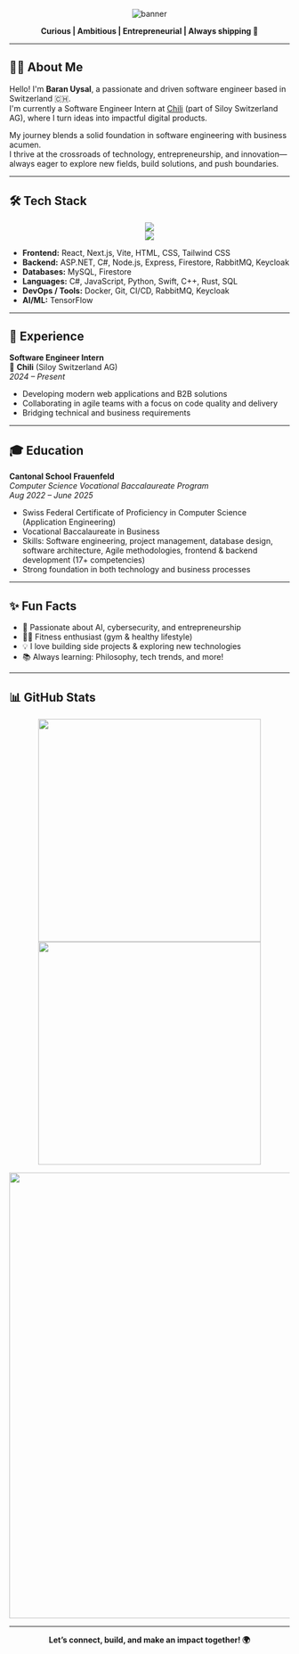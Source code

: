 <!-- Banner / Headline -->
<p align="center">
  <img src="https://capsule-render.vercel.app/api?type=waving&color=0:4B0082,100:7B2CBF&height=180&section=header&text=Hi,%20I'm%20Baran%20Uysal!%20🚀&fontSize=38&fontAlignY=40&fontColor=ffffff&desc=Swiss-based%20Software%20Engineer%20with%20a%20Passion%20for%20Building%20the%20Future&descSize=20&descAlign=60" alt="banner"/>
</p>

<p align="center">
  <b>Curious | Ambitious | Entrepreneurial | Always shipping 🚢</b>
</p>

---

## 👨‍💻 About Me

Hello! I'm <b>Baran Uysal</b>, a passionate and driven software engineer based in Switzerland 🇨🇭.  
I'm currently a Software Engineer Intern at <a href="https://www.chili.ch/">Chili</a> (part of Siloy Switzerland AG), where I turn ideas into impactful digital products.

My journey blends a solid foundation in software engineering with business acumen.  
I thrive at the crossroads of technology, entrepreneurship, and innovation—always eager to explore new fields, build solutions, and push boundaries.

---

## 🛠️ Tech Stack

<p align="center">
  <img src="https://skillicons.dev/icons?i=react,nextjs,aspdotnet,csharp,mysql,js,html,css,tailwind" /><br/>
  <img src="https://skillicons.dev/icons?i=nodejs,express,swift,cpp,python,docker,rust,tensorflow" />
</p>

- **Frontend:** React, Next.js, Vite, HTML, CSS, Tailwind CSS  
- **Backend:** ASP.NET, C#, Node.js, Express, Firestore, RabbitMQ, Keycloak  
- **Databases:** MySQL, Firestore  
- **Languages:** C#, JavaScript, Python, Swift, C++, Rust, SQL  
- **DevOps / Tools:** Docker, Git, CI/CD, RabbitMQ, Keycloak  
- **AI/ML:** TensorFlow  

---

## 💼 Experience

**Software Engineer Intern**  
🔹 <b>Chili</b> (Siloy Switzerland AG)  
*2024 – Present*  

- Developing modern web applications and B2B solutions  
- Collaborating in agile teams with a focus on code quality and delivery  
- Bridging technical and business requirements  

---

## 🎓 Education

**Cantonal School Frauenfeld**  
*Computer Science Vocational Baccalaureate Program*  
_Aug 2022 – June 2025_  

- Swiss Federal Certificate of Proficiency in Computer Science (Application Engineering)  
- Vocational Baccalaureate in Business  
- Skills: Software engineering, project management, database design, software architecture, Agile methodologies, frontend & backend development (17+ competencies)  
- Strong foundation in both technology and business processes  

---

## ✨ Fun Facts

- 🦾 Passionate about AI, cybersecurity, and entrepreneurship  
- 🏋️‍♂️ Fitness enthusiast (gym & healthy lifestyle)  
- 💡 I love building side projects & exploring new technologies  
- 📚 Always learning: Philosophy, tech trends, and more!  

---

## 📊 GitHub Stats

<p align="center">
  <img src="https://github-readme-stats.vercel.app/api?username=Baran206&show_icons=true&theme=radical" width="400" />
  <img src="https://streak-stats.demolab.com/?user=Baran206&theme=radical" width="400" />
</p>

<p align="center">
  <img src="https://github-readme-activity-graph.vercel.app/graph?username=Baran206&theme=react-dark" width="800"/>
</p>

---

<p align="center">
  <b>Let’s connect, build, and make an impact together! 🌍</b>
</p>
